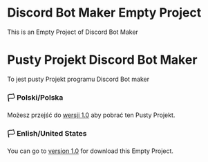 # Discord Bot Maker Empty Project
This is an Empty Project of Discord Bot Maker

# Pusty Projekt Discord Bot Maker
To jest pusty Projekt programu Discord Bot maker


### 🏳️ Polski/Polska
Możesz przejść do [wersji 1.0](https://github.com/xKotelek/DBM-EmptyProject/releases/tag/PL.1.0) aby pobrać ten Pusty Projekt.

### 🏳️ Enlish/United States
You can go to [version 1.0](https://github.com/xKotelek/DBM-EmptyProject/releases/tag/EN.1.0) for download this Empty Project.
